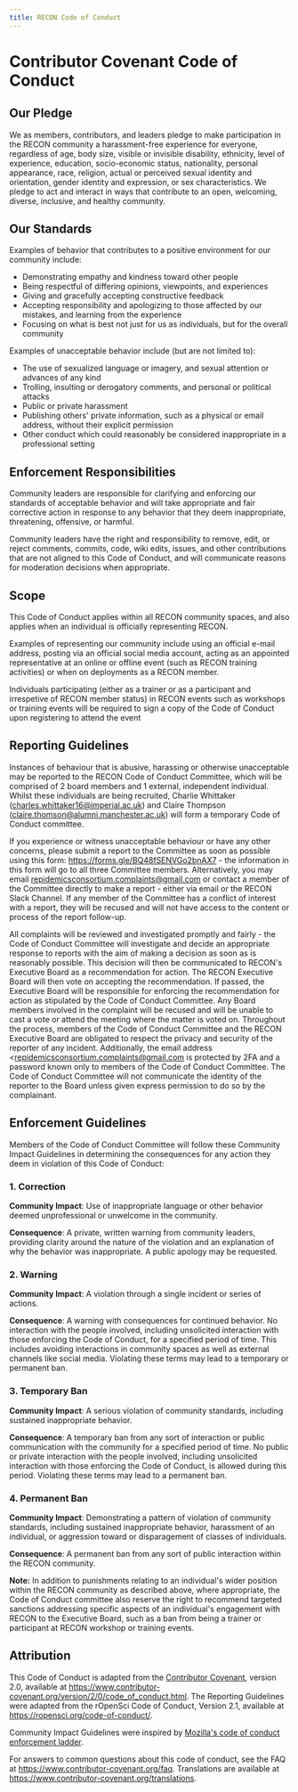 ```yaml
---
title: RECON Code of Conduct
---
```


# Contributor Covenant Code of Conduct

## Our Pledge

We as members, contributors, and leaders pledge to make participation in the RECON community a harassment-free experience for everyone, regardless of age, body size, visible or invisible disability, ethnicity, level of experience, education, socio-economic status, nationality, personal appearance, race, religion, actual or perceived sexual identity and orientation, gender identity and expression, or sex characteristics. We pledge to act and interact in ways that contribute to an open, welcoming, diverse, inclusive, and healthy community.

## Our Standards

Examples of behavior that contributes to a positive environment for our community include:

* Demonstrating empathy and kindness toward other people
* Being respectful of differing opinions, viewpoints, and experiences
* Giving and gracefully accepting constructive feedback
* Accepting responsibility and apologizing to those affected by our mistakes, and learning from the experience
* Focusing on what is best not just for us as individuals, but for the overall community

Examples of unacceptable behavior include (but are not limited to):

* The use of sexualized language or imagery, and sexual attention or
  advances of any kind
* Trolling, insulting or derogatory comments, and personal or political attacks
* Public or private harassment
* Publishing others' private information, such as a physical or email
  address, without their explicit permission
* Other conduct which could reasonably be considered inappropriate in a
  professional setting

## Enforcement Responsibilities

Community leaders are responsible for clarifying and enforcing our standards of acceptable behavior and will take appropriate and fair corrective action in response to any behavior that they deem inappropriate, threatening, offensive, or harmful.

Community leaders have the right and responsibility to remove, edit, or reject comments, commits, code, wiki edits, issues, and other contributions that are not aligned to this Code of Conduct, and will communicate reasons for moderation decisions when appropriate.

## Scope

This Code of Conduct applies within all RECON community spaces, and also applies when an individual is officially representing RECON. 

Examples of representing our community include using an official e-mail address, posting via an official social media account, acting as an appointed representative at an online or offline event (such as RECON training activities) or when on deployments as a RECON member. 

Individuals participating (either as a trainer or as a participant and irrespetive of RECON member status) in RECON events such as workshops or training events will be required to sign a copy of the Code of Conduct upon registering to attend the event 

## Reporting Guidelines
Instances of behaviour that is abusive, harassing or otherwise unacceptable may be reported to the RECON Code of Conduct Committee, which will be comprised of 2 board members and 1 external, independent individual. Whilst these individuals are being recruited, Charlie Whittaker (charles.whittaker16@imperial.ac.uk) and Claire Thompson (claire.thomson@alumni.manchester.ac.uk) will form a temporary Code of Conduct committee. 

If you experience or witness unacceptable behaviour or have any other concerns, please submit a report to the Committee as soon as possible using this form: <https://forms.gle/BQ48fSENVGo2bnAX7> - the information in this form will go to all three Committee members. Alternatively, you may email <repidemicsconsortium.complaints@gmail.com> or contact a member of the Committee directly to make a report - either via email or the RECON Slack Channel. If any member of the Committee has a conflict of interest with a report, they will be recused and will not have access to the content or process of the report follow-up. 

All complaints will be reviewed and investigated promptly and fairly - the Code of Conduct Committee will investigate and decide an appropriate response to reports with the aim of making a decision as soon as is reasonably possible. This decision will then be communicated to RECON's Executive Board as a recommendation for action. The RECON Executive Board will then vote on accepting the recommendation. If passed, the Executive Board will be responsible for enforcing the recommendation for action as stipulated by the Code of Conduct Committee. Any Board members involved in the complaint will be recused and will be unable to cast a vote or attend the meeting where the matter is voted on. Throughout the process, members of the Code of Conduct Committee and the RECON Executive Board are obligated to respect the privacy and security of the reporter of any incident. Additionally, the email address <repidemicsconsortium.complaints@gmail.com is protected by 2FA and a password known only to members of the Code of Conduct Committee. The Code of Conduct Committee will not communicate the identity of the reporter to the Board unless given express permission to do so by the complainant. 

## Enforcement Guidelines
Members of the Code of Conduct Committee will follow these Community Impact Guidelines in determining the consequences for any action they deem in violation of this Code of Conduct:

### 1. Correction

**Community Impact**: Use of inappropriate language or other behavior deemed unprofessional or unwelcome in the community.

**Consequence**: A private, written warning from community leaders, providing clarity around the nature of the violation and an explanation of why the behavior was inappropriate. A public apology may be requested.

### 2. Warning

**Community Impact**: A violation through a single incident or series of actions.

**Consequence**: A warning with consequences for continued behavior. No interaction with the people involved, including unsolicited interaction with those enforcing the Code of Conduct, for a specified period of time. This includes avoiding interactions in community spaces as well as external channels like social media. Violating these terms may lead to a temporary or permanent ban.

### 3. Temporary Ban

**Community Impact**: A serious violation of community standards, including sustained inappropriate behavior.

**Consequence**: A temporary ban from any sort of interaction or public communication with the community for a specified period of time. No public or private interaction with the people involved, including unsolicited interaction with those enforcing the Code of Conduct, is allowed during this period. Violating these terms may lead to a permanent ban.

### 4. Permanent Ban

**Community Impact**: Demonstrating a pattern of violation of community standards, including sustained inappropriate behavior,  harassment of an individual, or aggression toward or disparagement of classes of individuals.

**Consequence**: A permanent ban from any sort of public interaction within the RECON community.

**Note:** In addition to punishments relating to an individual's wider position within the RECON community as described above, where appropriate, the Code of Conduct committee also reserve the right to recommend targeted sanctions addressing specific aspects of an individual's engagement with RECON to the Executive Board, such as a ban from being a trainer or participant at RECON workshop or training events.  

## Attribution

This Code of Conduct is adapted from the [Contributor Covenant][homepage], version 2.0,
available at https://www.contributor-covenant.org/version/2/0/code_of_conduct.html. The Reporting Guidelines were adapted from the rOpenSci Code of Conduct, Version 2.1, available at https://ropensci.org/code-of-conduct/. 

Community Impact Guidelines were inspired by [Mozilla's code of conduct enforcement ladder](https://github.com/mozilla/diversity).

[homepage]: https://www.contributor-covenant.org

For answers to common questions about this code of conduct, see the FAQ at
https://www.contributor-covenant.org/faq. Translations are available at https://www.contributor-covenant.org/translations.



